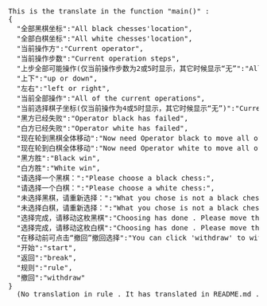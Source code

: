 <pre>
This is the translate in the function "main()" :
{
  "全部黑棋坐标":"All black chesses'location",
  "全部白棋坐标":"All white chesses'location",
  "当前操作方":"Current operator",
  "当前操作步数":"Current operation steps",
  "上步全部可能操作(仅当前操作步数为2或5时显示，其它时候显示“无”":"All of the operations last operation may be (only current operation steps is 2 or 5, else '无')",
  "上下":"up or down",
  "左右":"left or right",
  "当前全部操作":"All of the current operations",
  "当前选择棋子坐标(仅当前操作为4或5时显示，其它时候显示“无”)":"Current chess piece's location which is chosen now (only current operation steps is 4 or 5, else '无')",
  "黑方已经失败":"Operator black has failed",
  "白方已经失败":"Operator white has failed",
  "现在轮到黑棋全体移动":"Now need Operator black to move all of the black chesses",
  "现在轮到白棋全体移动":"Now need Operator white to move all of the black chesses",
  "黑方胜":"Black win",
  "白方胜":"White win",
  "请选择一个黑棋：":"Please choose a black chess:",
  "请选择一个白棋：":"Please choose a white chess:",
  "未选择黑棋，请重新选择：":"What you chose is not a black chess . Please choose again:",
  "未选择白棋，请重新选择：":"What you chose is not a black chess . Please choose again:",
  "选择完成，请移动这枚黑棋":"Choosing has done . Please move the black chess",
  "选择完成，请移动这枚白棋":"Choosing has done . Please move the white chess",
  "在移动前可点击“撤回”撤回选择":"You can click 'withdraw' to withdraw your selection before moving the chess",
  "开始":"start",
  "返回":"break",
  "规则":"rule",
  "撤回":"withdraw"
}
  (No translation in rule . It has translated in README.md .)
</pre>
